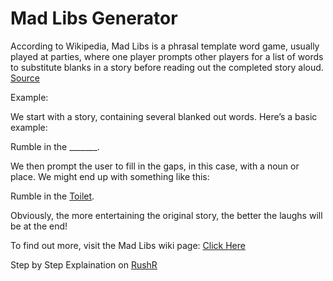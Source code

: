 # Mad Libs Generator

According to Wikipedia, Mad Libs is a phrasal template word game, usually played at parties, where one player prompts other players for a list of words to substitute blanks in a story before reading out the completed story aloud. [Source](https://en.wikipedia.org/wiki/Mad_Libs)
 
Example:
 
We start with a story, containing several blanked out words. Here’s a basic example:
 
Rumble in the  _______.
 
We then prompt the user to fill in the gaps, in this case, with a noun or place. We might end up with something like this:

Rumble in the <u>Toilet</u>.
 
Obviously, the more entertaining the original story, the better the laughs will be at the end!
 
To find out more, visit the Mad Libs wiki page: [Click Here](en.wikipedia.org/wiki/Mad_Libs)

Step by Step Explaination on [RushR](https://www.youtube.com/watch?v=kvtrQafYymc)
